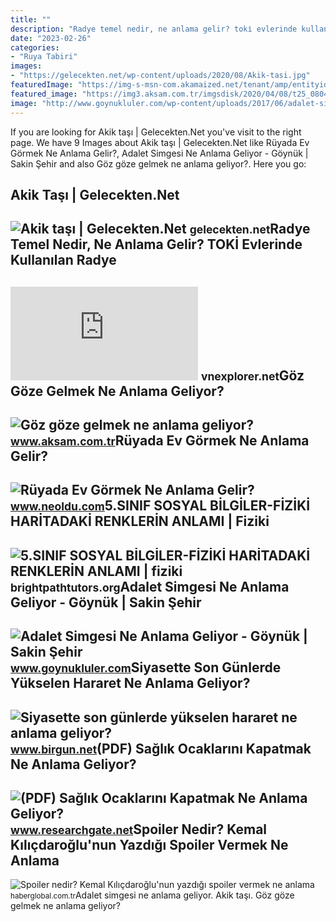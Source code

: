 ```yaml
---
title: ""
description: "Radye temel nedir, ne anlama gelir? toki̇ evlerinde kullanılan radye"
date: "2023-02-26"
categories:
- "Ruya Tabiri"
images:
- "https://gelecekten.net/wp-content/uploads/2020/08/Akik-tasi.jpg"
featuredImage: "https://img-s-msn-com.akamaized.net/tenant/amp/entityid/AA17ylyo.img"
featured_image: "https://img3.aksam.com.tr/imgsdisk/2020/04/08/t25_080420205eca15ca.jpg"
image: "http://www.goynukluler.com/wp-content/uploads/2017/06/adalet-simgesi-chp.jpg"
---
```


If you are looking for Akik taşı | Gelecekten.Net you've visit to the right page. We have 9 Images about Akik taşı | Gelecekten.Net like Rüyada Ev Görmek Ne Anlama Gelir?, Adalet Simgesi Ne Anlama Geliyor - Göynük | Sakin Şehir and also Göz göze gelmek ne anlama geliyor?. Here you go:

Akik Taşı | Gelecekten.Net
--------------------------

 ![Akik taşı | Gelecekten.Net](https://gelecekten.net/wp-content/uploads/2020/08/Akik-tasi.jpg) <small>gelecekten.net</small>Radye Temel Nedir, Ne Anlama Gelir? TOKİ Evlerinde Kullanılan Radye
-------------------------------------------------------------------

 ![Radye temel nedir, ne anlama gelir? TOKİ evlerinde kullanılan radye](https://img-s-msn-com.akamaized.net/tenant/amp/entityid/AA17ylyo.img) <small>vnexplorer.net</small>Göz Göze Gelmek Ne Anlama Geliyor?
----------------------------------

 ![Göz göze gelmek ne anlama geliyor?](https://img3.aksam.com.tr/imgsdisk/2020/04/08/t25_080420205eca15ca.jpg) <small>www.aksam.com.tr</small>Rüyada Ev Görmek Ne Anlama Gelir?
---------------------------------

 ![Rüyada Ev Görmek Ne Anlama Gelir?](https://d.neoldu.com/news/63774.jpg) <small>www.neoldu.com</small>5.SINIF SOSYAL BİLGİLER-FİZİKİ HARİTADAKİ RENKLERİN ANLAMI | Fiziki
-------------------------------------------------------------------

 ![5.SINIF SOSYAL BİLGİLER-FİZİKİ HARİTADAKİ RENKLERİN ANLAMI | fiziki](https://i.ytimg.com/vi/Ob_sRRhR2dI/maxresdefault.jpg) <small>brightpathtutors.org</small>Adalet Simgesi Ne Anlama Geliyor - Göynük | Sakin Şehir
-------------------------------------------------------

 ![Adalet Simgesi Ne Anlama Geliyor - Göynük | Sakin Şehir](http://www.goynukluler.com/wp-content/uploads/2017/06/adalet-simgesi-chp.jpg) <small>www.goynukluler.com</small>Siyasette Son Günlerde Yükselen Hararet Ne Anlama Geliyor?
----------------------------------------------------------

 ![Siyasette son günlerde yükselen hararet ne anlama geliyor?](https://static.birgun.net/resim/haber-detay-resim/2020/05/06/siyasette-son-gunlerde-yukselen-hararet-ne-anlama-geliyor-727669-5.jpg) <small>www.birgun.net</small>(PDF) Sağlık Ocaklarını Kapatmak Ne Anlama Geliyor?
---------------------------------------------------

 ![(PDF) Sağlık Ocaklarını Kapatmak Ne Anlama Geliyor?](https://i1.rgstatic.net/publication/333380895_Saglik_Ocaklarini_Kapatmak_Ne_Anlama_Geliyor/links/5ce991f9a6fdccc9ddcff0da/largepreview.png) <small>www.researchgate.net</small>Spoiler Nedir? Kemal Kılıçdaroğlu'nun Yazdığı Spoiler Vermek Ne Anlama
----------------------------------------------------------------------

 ![Spoiler nedir? Kemal Kılıçdaroğlu'nun yazdığı spoiler vermek ne anlama](https://i.haberglobal.com.tr/storage/haber/2020/07/01/spoiler-nedir-kemal-kilicdaroglu-nun-yazdigi-spoiler-vermek-ne-anlama-geliyor_1593614003.jpg) <small>haberglobal.com.tr</small>Adalet simgesi ne anlama geliyor. Akik taşı. Göz göze gelmek ne anlama geliyor?
